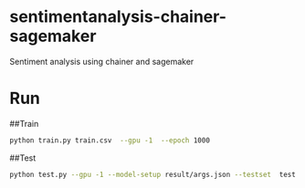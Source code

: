 # sentimentanalysis-chainer-sagemaker
Sentiment analysis using chainer and sagemaker


# Run
##Train
```bash
python train.py train.csv  --gpu -1  --epoch 1000
```

##Test
```bash
python test.py --gpu -1 --model-setup result/args.json --testset  test.csv
```